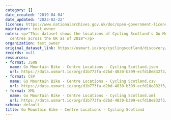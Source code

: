 ```yaml
---
category: []
date_created: '2019-04-04'
date_updated: '2023-02-22'
license: https://www.nationalarchives.gov.uk/doc/open-government-licence/version/3/
maintainer: test_owner
notes: <p>"This dataset shows the locations of Cycling Scotland's Go Mountrain Bike
  centres across the UK as of 2019"</p>
organization: test_owner
original_dataset_link: https://usmart.io/org/cyclingscotland/discovery/discovery-view-detail/ec90664f-00ed-4ef7-afe0-5a51aba90294
records: null
resources:
- format: JSON
  name: Go Mountain Bike - Centre Locations - Cycling Scotland.json
  url: https://data.usmart.io/org/d1b773fa-d2bd-4830-b399-ecfd18e832f3/resource?resourceGUID=989cccbd-1e21-4aa3-8071-5556c0aa720e
- format: CSV
  name: Go Mountain Bike - Centre Locations - Cycling Scotland.csv
  url: https://data.usmart.io/org/d1b773fa-d2bd-4830-b399-ecfd18e832f3/resource?resourceGUID=8fa7d5eb-ed2e-4020-9d6b-e56bb9e9e5fe
- format: XML
  name: Go Mountain Bike - Centre Locations - Cycling Scotland.xml
  url: https://data.usmart.io/org/d1b773fa-d2bd-4830-b399-ecfd18e832f3/resource?resourceGUID=efa338b1-2fe2-4f65-a08c-21400237de94
schema: default
title: Go Mountain Bike - Centre Locations - Cycling Scotland
---
```

